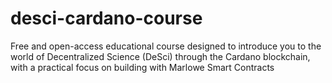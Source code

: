 # desci-cardano-course
Free and open-access educational course designed to introduce you to the world of Decentralized Science (DeSci) through the Cardano blockchain, with a practical focus on building with Marlowe Smart Contracts
